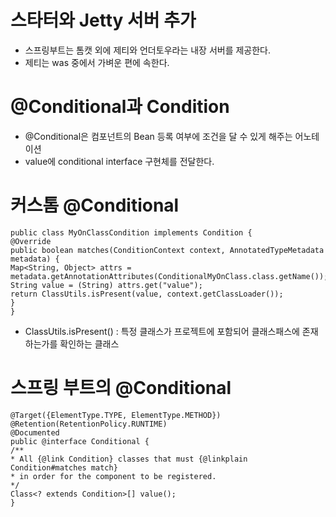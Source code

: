 # 스타터와 Jetty 서버 추가
- 스프링부트는 톰캣 외에 제티와 언더토우라는 내장 서버를 제공한다.
- 제티는 was 중에서 가벼운 편에 속한다.

# @Conditional과 Condition
- @Conditional은 컴포넌트의 Bean 등록 여부에 조건을 달 수 있게 해주는 어노테이션
- value에 conditional interface 구현체를 전달한다.

# 커스톰 @Conditional
```
public class MyOnClassCondition implements Condition {
@Override
public boolean matches(ConditionContext context, AnnotatedTypeMetadata metadata) {
Map<String, Object> attrs = metadata.getAnnotationAttributes(ConditionalMyOnClass.class.getName());
String value = (String) attrs.get("value");
return ClassUtils.isPresent(value, context.getClassLoader());
}
}
```
- ClassUtils.isPresent() : 특정 클래스가 프로젝트에 포함되어 클래스패스에 존재하는가를 확인하는 클래스

# 스프링 부트의 @Conditional
```
@Target({ElementType.TYPE, ElementType.METHOD})
@Retention(RetentionPolicy.RUNTIME)
@Documented
public @interface Conditional {
/**
* All {@link Condition} classes that must {@linkplain Condition#matches match}
* in order for the component to be registered.
*/
Class<? extends Condition>[] value();
}
```
